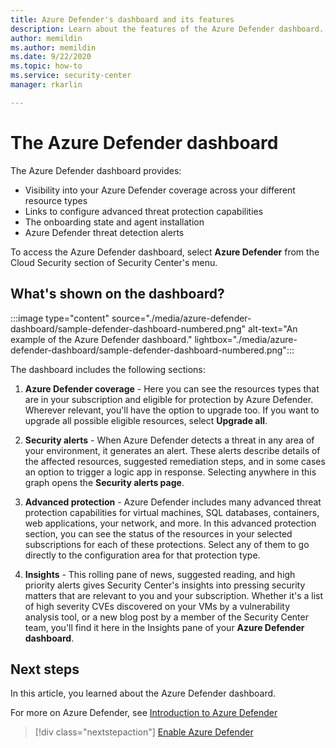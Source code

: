 ```yaml
---
title: Azure Defender's dashboard and its features
description: Learn about the features of the Azure Defender dashboard.
author: memildin
ms.author: memildin
ms.date: 9/22/2020
ms.topic: how-to
ms.service: security-center
manager: rkarlin

---
```


# The Azure Defender dashboard

The Azure Defender dashboard provides:

- Visibility into your Azure Defender coverage across your different resource types
- Links to configure advanced threat protection capabilities
- The onboarding state and agent installation
- Azure Defender threat detection alerts 

To access the Azure Defender dashboard, select **Azure Defender** from the Cloud Security section of Security Center's menu.

## What's shown on the dashboard?

:::image type="content" source="./media/azure-defender-dashboard/sample-defender-dashboard-numbered.png" alt-text="An example of the Azure Defender dashboard." lightbox="./media/azure-defender-dashboard/sample-defender-dashboard-numbered.png":::

The dashboard includes the following sections:

1. **Azure Defender coverage** - Here you can see the resources types that are in your subscription and eligible for protection by Azure Defender. Wherever relevant, you'll have the option to upgrade too. If you want to upgrade all possible eligible resources, select **Upgrade all**.

2. **Security alerts** - When Azure Defender detects a threat in any area of your environment, it generates an alert. These alerts describe details of the affected resources, suggested remediation steps, and in some cases an option to trigger a logic app in response. Selecting anywhere in this graph opens the **Security alerts page**.

3. **Advanced protection** - Azure Defender includes many advanced threat protection capabilities for virtual machines, SQL databases, containers, web applications, your network, and more. In this advanced protection section, you can see the status of the resources in your selected subscriptions for each of these protections. Select any of them to go directly to the configuration area for that protection type.

4. **Insights** - This rolling pane of news, suggested reading, and high priority alerts gives Security Center's insights into pressing security matters that are relevant to you and your subscription. Whether it's a list of high severity CVEs discovered on your VMs by a vulnerability analysis tool, or a new blog post by a member of the Security Center team, you'll find it here in the Insights pane of your **Azure Defender dashboard**.




## Next steps

In this article, you learned about the Azure Defender dashboard. 

For more on Azure Defender, see [Introduction to Azure Defender](azure-defender.md)

> [!div class="nextstepaction"]
> [Enable Azure Defender](enable-azure-defender.md)